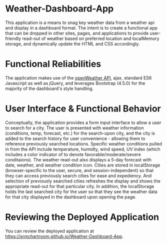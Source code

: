 # Weather-Dashboard-App
This application is a means to snag key weather data from a weather api and display in a dashboard format.  The intent is to create a functional app that can be dropped in other sites, pages, and applications to provide user-friendly read-out of weather based on preferred location and localMemory storage, and dynamically update the HTML and CSS accordingly.

# Functional Reliabilities
The application makes use of the [openWeather API](https://openweathermap.org/api), ajax, standard ES6 Javascript as well as jQuery, and leverages Bootstrap (4.5.0) for the majority of the dashboard's style handling.

# User Interface & Functional Behavior
Conceptually, the application provides a form input interface to allow a user to search for a city.  The user is presented with weather information (conditions, temp, forecast, etc.) for the search-upon city, and the city is added to the search history for user convenience - allowing them to reference previously searched locations.  Specific weather conditions pulled in from the API include temperature, humidty, wind speed, UV index (which includes a color indicator of to denote favorable/moderate/severe conditaions).  The weather read-out also displays a 5-day forecast with date, weather, and weather condition icon.  Cities are stored in localStorage (browser-specific to the user, secure, and session-independent) so that they can access previously search cities for ease and expediency. And selection of previously searched cities refreshes the display and shows the appropriate read-out for that particular city. In addition, the localStorage holds the last searched city for the user so that they see the weather data for that city displayed in the dashboard upon opening the page. 

# Reviewing the Deployed Application
You can review the deployed application at https://srmchartroom.github.io/Weather-Dashboard-App. 
